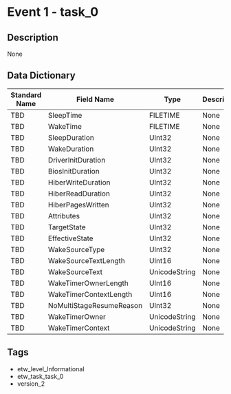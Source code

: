 # Event 1 - task_0

## Description
None

## Data Dictionary
|Standard Name|Field Name|Type|Description|Sample Value|
|---|---|---|---|---|
|TBD|SleepTime|FILETIME|None|`None`|
|TBD|WakeTime|FILETIME|None|`None`|
|TBD|SleepDuration|UInt32|None|`None`|
|TBD|WakeDuration|UInt32|None|`None`|
|TBD|DriverInitDuration|UInt32|None|`None`|
|TBD|BiosInitDuration|UInt32|None|`None`|
|TBD|HiberWriteDuration|UInt32|None|`None`|
|TBD|HiberReadDuration|UInt32|None|`None`|
|TBD|HiberPagesWritten|UInt32|None|`None`|
|TBD|Attributes|UInt32|None|`None`|
|TBD|TargetState|UInt32|None|`None`|
|TBD|EffectiveState|UInt32|None|`None`|
|TBD|WakeSourceType|UInt32|None|`None`|
|TBD|WakeSourceTextLength|UInt16|None|`None`|
|TBD|WakeSourceText|UnicodeString|None|`None`|
|TBD|WakeTimerOwnerLength|UInt16|None|`None`|
|TBD|WakeTimerContextLength|UInt16|None|`None`|
|TBD|NoMultiStageResumeReason|UInt32|None|`None`|
|TBD|WakeTimerOwner|UnicodeString|None|`None`|
|TBD|WakeTimerContext|UnicodeString|None|`None`|

## Tags
* etw_level_Informational
* etw_task_task_0
* version_2